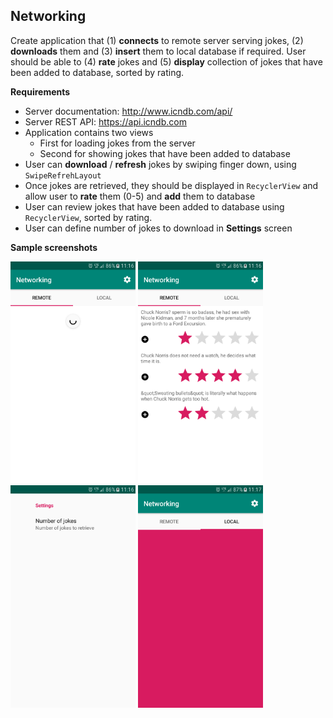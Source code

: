 ## Networking ##

Create application that (1) **connects** to remote server serving jokes, (2) **downloads** them and (3) **insert** them to local database if required. User should be able to (4) **rate** jokes and (5) **display** collection of jokes that have been added to database, sorted by rating.

**Requirements**

* Server documentation: http://www.icndb.com/api/
* Server REST API: https://api.icndb.com
* Application contains two views
    * First for loading jokes from the server
    * Second for showing jokes that have been added to database
* User can **download** / **refresh** jokes by swiping finger down, using `SwipeRefrehLayout`
* Once jokes are retrieved, they should be displayed in `RecyclerView` and allow user to **rate** them (0-5) and **add** them to database
* User can review jokes that have been added to database using `RecyclerView`, sorted by rating.
* User can define number of jokes to download in **Settings** screen

**Sample screenshots**

<img src="img/networking2.png" width="200" />
<img src="img/networking3.png" width="200" />
<img src="img/networking4.png" width="200" />
<img src="img/networking5.png" width="200" />

